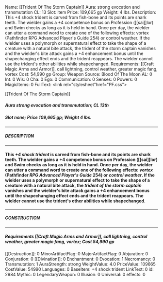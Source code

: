 Name: [[Trident Of The Storm Captain]]
Aura: strong evocation and transmutation
CL: 13
Slot: item
Price: 109,665 gp
Weight: 4 lbs.
Description: This +4 shock trident is carved from fish-bone and its points are shark teeth. The wielder gains a +4 competence bonus on Profession ([[sai]]lor) and Swim checks as long as it is held in hand. Once per day, the wielder can utter a command word to create one of the following effects: vortex (Pathfinder RPG Advanced Player's Guide 254) or control weather. If the wielder uses a polymorph or supernatural effect to take the shape of a creature with a natural bite attack, the trident of the storm captain vanishes and the wielder's bite attack gains a +4 enhancement bonus until the shapechanging effect ends and the trident reappears. The wielder cannot use the trident's other abilities while shapechanged.
Requirements: [[Craft Magic Arms and Armor]], call lightning, control weather, greater magic fang, vortex
Cost: 54,990 gp
Group: Weapon
Source: Blood Of The Moon
AL: 0
Int: 0
Wis: 0
Cha: 0
Ego: 0
Communication: 0
Senses: 0
Powers: 0
MagicItems: 0
FullText: <link rel="stylesheet"href="PF.css"><div class="heading"><p class="alignleft">[[Trident Of The Storm Captain]]</p><div style="clear: both;"></div></div><div><h5><b>Aura </b>strong evocation and transmutation; <b>CL </b>13th</h5><h5><b>Slot </b>none; <b>Price </b>109,665 gp; <b>Weight </b>4 lbs.</h5></div><hr/><div><h5><b>DESCRIPTION</b></h5></div><hr/><div><h4><p>This <i>+4 shock trident</i> is carved from fish-bone and its points are shark teeth. The wielder gains a +4 competence bonus on Profession ([[sai]]lor) and Swim checks as long as it is held in hand. Once per day, the wielder can utter a command word to create one of the following effects: <i>vortex</i> (Pathfinder <i>RPG Advanced Player's Guide</i> 254) or <i>control weather</i>. If the wielder uses a polymorph or supernatural effect to take the shape of a creature with a natural bite attack, the <i>trident of the storm captain</i> vanishes and the wielder's bite attack gains a +4 enhancement bonus until the shapechanging effect ends and the trident reappears. The wielder cannot use the trident's other abilities while shapechanged.</p></h4></div><hr/><div><h5><b>CONSTRUCTION</b></h5></div><hr/><div><h5><b>Requirements </b>[[Craft Magic Arms and Armor]], <i>call lightning</i>, <i>control weather</i>, <i>greater magic fang</i>, <i>vortex</i>; <b>Cost </b>54,990 gp</h5></div>
[[Destruction]]: 0
MinorArtifactFlag: 0
MajorArtifactFlag: 0
Abjuration: 0
Conjuration: 0
[[Divination]]: 0
Enchantment: 0
Evocation: 1
Necromancy: 0
Transmutation: 1
AuraStrength: strong
WeightValue: 4.0
PriceValue: 109665
CostValue: 54990
Languages: 0
BaseItem: +4 shock trident
LinkText: 0
id: 2984
Mythic: 0
LegendaryWeapon: 0
Illusion: 0
Universal: 0
effects: 0
